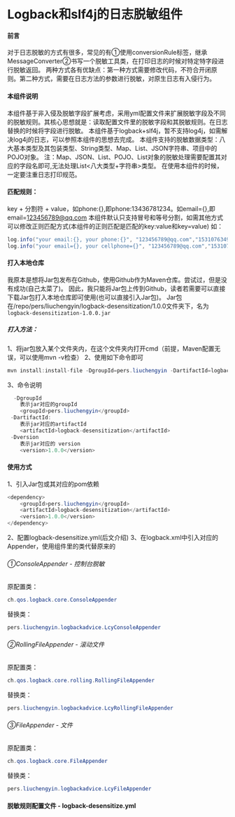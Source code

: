 # Logback和slf4j的日志脱敏组件
#### 前言
对于日志脱敏的方式有很多，常见的有①使用conversionRule标签，继承MessageConverter②书写一个脱敏工具类，在打印日志的时候对特定特字段进行脱敏返回。
两种方式各有优缺点：第一种方式需要修改代码，不符合开闭原则。第二种方式，需要在日志方法的参数进行脱敏，对原生日志有入侵行为。


#### 本组件说明
本组件基于非入侵及脱敏字段扩展考虑，采用yml配置文件来扩展脱敏字段及不同的脱敏规则。其核心思想就是：读取配置文件里的脱敏字段和其脱敏规则。在日志替换的时候将字段进行脱敏。
本组件基于logback+slf4j，暂不支持log4j，如需解决log4j的日志，可以参照本组件的思想去完成。
本组件支持的脱敏数据类型：八大基本类型及其包装类型、String类型、Map、List<Map>、JSON字符串、项目中的POJO对象。
注：Map、JSON、List<Map>、POJO、List<Pojo>对象的脱敏处理需要配置其对应的字段名即可,无法处理List<八大类型+字符串>类型。
在使用本组件的时候，一定要注重日志打印规范。


#### 匹配规则：
key + 分割符 + value，如phone:{},即phone:13436781234。如email={},即email=123456789@qq.com
本组件默认只支持冒号和等号分割，如需其他方式可以修改正则匹配方式(本组件的正则匹配是匹配的key:value和key=value)
如：
```java
log.info("your email:{}, your phone:{}", "123456789@qq.com","15310763497");
log.info("your email={}, your cellphone={}", "123456789@qq.com","15310763497");
```

#### 打入本地仓库
我原本是想将Jar包发布在Github，使用Github作为Maven仓库。尝试过，但是没有成功(自己太菜了)。
因此，我只能将Jar包上传到Github，读者若需要可以直接下载Jar包打入本地仓库即可使用(也可以直接引入Jar包)。
Jar包在/repo/pers/liuchengyin/logback-desensitization/1.0.0文件夹下，名为`logback-desensitization-1.0.0.jar`
##### 打入方法：
1、将jar包放入某个文件夹内，在这个文件夹内打开cmd（前提，Maven配置无误，可以使用mvn -v检查）
2、使用如下命令即可
```java
mvn install:install-file -DgroupId=pers.liuchengyin -DartifactId=logback-desensitization -Dversion=1.0.0 -Dpackaging=jar -Dfile=logback-desensitization-1.0.0.jar
```
3、命令说明
```java
  -DgroupId
	表示jar对应的groupId  
	<groupId>pers.liuchengyin</groupId>
 -DartifactId:
	表示jar对应的artifactId
	<artifactId>logback-desensitization</artifactId>
 -Dversion
	表示jar对应的 version
	<version>1.0.0</version>
```

#### 使用方式
1、引入Jar包或其对应的pom依赖
```java
<dependency>
    <groupId>pers.liuchengyin</groupId>
    <artifactId>logback-desensitization</artifactId>
    <version>1.0.0</version>
</dependency>
```
2、配置logback-desensitize.yml(后文介绍)
3、在logback.xml中引入对应的Appender，使用组件里的类代替原来的
###### ①ConsoleAppender - 控制台脱敏
原配置类：
```java
ch.qos.logback.core.ConsoleAppender
```
替换类：
```java
pers.liuchengyin.logbackadvice.LcyConsoleAppender
```
###### ②RollingFileAppender - 滚动文件
原配置类：
```java
ch.qos.logback.core.rolling.RollingFileAppender
```
替换类：
```java
pers.liuchengyin.logbackadvice.LcyRollingFileAppender
```
###### ③FileAppender - 文件
原配置类：
```java
ch.qos.logback.core.FileAppender
```
替换类：
```java
pers.liuchengyin.logbackadvice.LcyFileAppender
```

#### 脱敏规则配置文件 - logback-desensitize.yml
